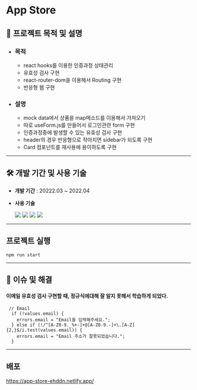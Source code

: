 # App Store
## 📄 프로젝트 목적 및 설명
* ### 목적
  * react hooks를 이용한 인증과정 상태관리
  * 유효성 검사 구현
  * react-router-dom을 이용해서 Routing 구현
  * 반응형 웹 구현
* ### 설명
  * mock data에서 상품을 map메소드를 이용해서 가져오기
  * 따로 useForm.js를 만들어서 로그인관련 form 구현
  * 인증과정중에 발생할 수 있는 유효성 검사 구현
  * header의 경우 반응형으로 작아지면 sidebar가 되도록 구현
  * Card 컴포넌트를 재사용에 용이하도록 구현
---
## 🛠 개발 기간 및 사용 기술

- **개발 기간** : 20222.03 ~ 2022.04
* **사용 기술** 

  <img src="https://img.shields.io/badge/html5-E34F26?style=for-the-badge&logo=html5&logoColor=white">
  <img src="https://img.shields.io/badge/css-1572B6?style=for-the-badge&logo=css3&logoColor=white">
  <img src="https://img.shields.io/badge/javascript-F7DF1E?style=for-the-badge&logo=javascript&logoColor=black">
  <img src="https://img.shields.io/badge/React-61DAFB?style=for-the-badge&logo=React&logoColor=black"/>

---
## 프로젝트 실행
```
npm run start
```
---
## 🔧 이슈 및 해결
#### 이메일 유효성 검사 구현할 때, 정규식에대해 잘 알지 못해서 학습하게 되었다.
```
 // Email
  if (!values.email) {
    errors.email = "Email을 입력해주세요.";
  } else if (!/^[A-Z0-9._%+-]+@[A-Z0-9.-]+\.[A-Z]{2,}$/i.test(values.email)) {
    errors.email = "Email 주소가 잘못되었습니다.";
  }
  ```
---
## 배포
https://app-store-ehddn.netlify.app/

